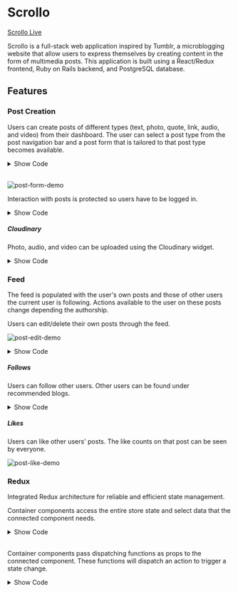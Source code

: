 # Scrollo

[Scrollo Live](https://scrollo.herokuapp.com/#/signup)

Scrollo is a full-stack web application inspired by Tumblr, a microblogging website that allow users to express themselves by creating content in the form of multimedia posts. This application is built using a React/Redux frontend, Ruby on Rails backend, and PostgreSQL database.

## Features

### Post Creation

Users can create posts of different types (text, photo, quote, link, audio, and video) from their dashboard. The user can select a post type from the post navigation bar and a post form that is tailored to that post type becomes available.

<details><summary>Show Code</summary>
<p>

```js
<ul className="post-navbar">
            <button className="post-navbar-btn">
              <Link to="/dashboard/new/text" style={{textDecoration: 'none'}}>
                <div>
                  <i className="fas fa-font"></i>
                </div>
                <span>Text</span>
              </Link>
            </button>
            <button className="post-navbar-btn">
              <Link to="/dashboard/new/photo" style={{textDecoration: 'none'}}>
                <div>
                  <i className="fas fa-camera-retro"></i>
                </div>
                <span>Photo</span>
              </Link>
            </button>
            <button className="post-navbar-btn">
              <Link to="/dashboard/new/quote" style={{textDecoration: 'none'}}>
                <div>
                  <i className="fas fa-quote-left"></i>
                </div>
                <span>Quote</span>
            </Link>
          </button>
            <button className="post-navbar-btn">
              <Link to="/dashboard/new/link" style={{textDecoration: 'none'}}>
                <div>
                  <i className="fas fa-link"></i>
                </div>
                <span>Link</span>
            </Link>
          </button>
            <button className="post-navbar-btn">
              <Link to="/dashboard/new/audio" style={{textDecoration: 'none'}}>
                <div>
                  <i className="fas fa-headphones "></i>
                </div>
                <span>Audio</span>
            </Link>
          </button>
            <button className="post-navbar-btn">
              <Link to="/dashboard/new/video" style={{textDecoration: 'none'}}>
                <div>
                  <i className="fas fa-video"></i>
                </div>
                <span>Video</span>
            </Link>
          </button>
          </ul>
```
</p>
</details><br />

![post-form-demo](https://media.giphy.com/media/xUNd9K8IQikFkN7q8g/giphy.gif)  

Interaction with posts is protected so users have to be logged in.
<details><summary>Show Code</summary>
<p>

```js
<ProtectedRoute exact path="/dashboard/new/text" component={TextPostFormContainer} />
```
```js
const Protected = ({ loggedIn, exact, path, component: Component }) => (
  <Route
    path={path}
    render={props => (
      loggedIn ? <Component {...props} /> : <Redirect to="/signup" />
    )}
  />
);
```
</p>
</details>

##### Cloudinary

Photo, audio, and video can be uploaded using the Cloudinary widget.
<details><summary>Show Code</summary>
<p>

```js
postImage(url) {
  this.setState({ ["source"]: url });
}

uploadImage(e) {
  e.preventDefault();
  window.postImage = this.postImage.bind(this);
  window.cloudinary.openUploadWidget(
    window.cloudinary_options,
    function(errors, result){
      window.postImage(result[0].url);
    }
  );
}
```

</p></details>

### Feed

The feed is populated with the user's own posts and those of other users the current user is following.
Actions available to the user on these posts change depending the authorship.

Users can edit/delete their own posts through the feed.

![post-edit-demo](https://media.giphy.com/media/26wkG8Uj24rF7cc0w/giphy.gif)

<details><summary>Show Code</summary>
<p>

```js
deleteButtonVisible() {
  if (this.props.currentUser.id === this.props.post.author_id) {
    return (
      <button className="post-delete-btn" onClick={this.removePost}>x</button>
    );
  } else {
    return (
      <button className="post-unfollow-btn" onClick={this.removeFollow}>Unfollow</button>
    );
  }
}

editButtonVisible(postType) {
  if (this.props.currentUser.id === this.props.post.author_id) {
    return (
      <Link to={`/dashboard/edit/${postType}/${this.props.post.id}`}>
        <button onClick={this.topFunction} className="post-edit-btn"><i className="fas fa-cog"></i></button>
      </Link>
    );
  } else {
    return (
      <div className="post-likes-bar-s">
        <h4 className="post-like-count">{this.props.post.likes_count}</h4>
        {this.toggleLikeButton()}
      </div>
    );
  }
}
```
</p>
</details>

##### Follows

Users can follow other users. Other users can be found under recommended blogs.

<details><summary>Show Code</summary>
<p>

```js

class FollowUsersIndex extends React.Component {
  constructor(props) {
    super(props);
  }

  componentDidMount() {
    this.props.fetchFollowUsers();
  }

  render() {
    return (
      <ul className="recommended-blogs">
        <h3 className="recommended-blogs-heading">RECOMMENDED BLOGS</h3>
        {this.props.followUsers.map(
          user => {
          return <FollowUsersIndexItem
                  key={user.id}
                  user={user}
                  createFollow={this.props.createFollow}
                  currentUser={this.props.currentUser}
                  fetchPosts={this.props.fetchPosts}/>;}
        )}
      </ul>
    );
  }
}

```
```js

makeFollow() {

  let followEntry = {
      "follower_id": this.props.currentUser.id,
      "followee_id": this.props.user.id
  };

  this.props.createFollow(followEntry).then(this.props.fetchPosts);
}

```
</p>
</details>

##### Likes

Users can like other users' posts. The like counts on that post can be seen by everyone.

![post-like-demo](https://media.giphy.com/media/l3diP9PZZ0dAyLPby/giphy.gif)

### Redux

Integrated Redux architecture for reliable and efficient state management.

Container components access the entire store state and select data that the connected component needs.
<details><summary>Show Code</summary>
<p>

```js
const mapStateToProps = (state, ownProps) => {
  if (ownProps.match.path === "/dashboard/edit/text/:postId") {
    return ({
      post: state.entities.posts[ownProps.match.params.postId],
      actionButton: "Edit"
    });
  } else {
    return ({
      post: {},
      actionButton: "Post"
    });
  }
};
```

<p/></details><br \>

Container components pass dispatching functions as props to the connected component. These functions will dispatch an action to trigger a state change.
<details><summary>Show Code</summary>
<p>

```js
const mapDispatchToProps = (dispatch, ownProps) => {
  let actionPost = ownProps.match.path === "/dashboard/edit/text/:postId" ? updatePost : createPost;
  return {
    actionPost: (post) => dispatch(actionPost(post))
  };
};
```
<p/></details><br \>
